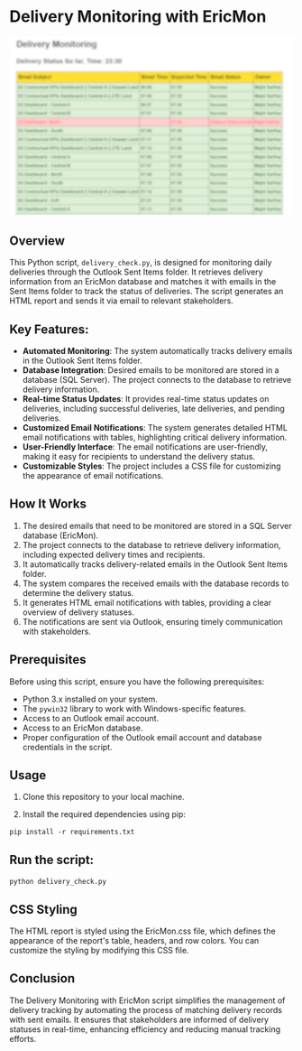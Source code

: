 # Delivery Monitoring with EricMon

![Delivery Monitoring](delivery_monitoring.png)

## Overview

This Python script, `delivery_check.py`, is designed for monitoring daily deliveries through the Outlook Sent Items folder. It retrieves delivery information from an EricMon database and matches it with emails in the Sent Items folder to track the status of deliveries. The script generates an HTML report and sends it via email to relevant stakeholders.

## Key Features:
- <b>Automated Monitoring</b>: The system automatically tracks delivery emails in the Outlook Sent Items folder.
- <b>Database Integration</b>: Desired emails to be monitored are stored in a database (SQL Server). The project connects to the database to retrieve delivery information.
- <b>Real-time Status Updates</b>: It provides real-time status updates on deliveries, including successful deliveries, late deliveries, and pending deliveries.
- <b>Customized Email Notifications</b>: The system generates detailed HTML email notifications with tables, highlighting critical delivery information.
- <b>User-Friendly Interface</b>: The email notifications are user-friendly, making it easy for recipients to understand the delivery status.
- <b>Customizable Styles</b>: The project includes a CSS file for customizing the appearance of email notifications.

## How It Works
1. The desired emails that need to be monitored are stored in a SQL Server database (EricMon).
2. The project connects to the database to retrieve delivery information, including expected delivery times and recipients.
3. It automatically tracks delivery-related emails in the Outlook Sent Items folder.
4. The system compares the received emails with the database records to determine the delivery status.
5. It generates HTML email notifications with tables, providing a clear overview of delivery statuses.
6. The notifications are sent via Outlook, ensuring timely communication with stakeholders.

## Prerequisites

Before using this script, ensure you have the following prerequisites:

- Python 3.x installed on your system.
- The `pywin32` library to work with Windows-specific features.
- Access to an Outlook email account.
- Access to an EricMon database.
- Proper configuration of the Outlook email account and database credentials in the script.

## Usage

1. Clone this repository to your local machine.

2. Install the required dependencies using pip:

```
pip install -r requirements.txt
```
## Run the script:
```
python delivery_check.py
```

## CSS Styling
The HTML report is styled using the EricMon.css file, which defines the appearance of the report's table, headers, and row colors. You can customize the styling by modifying this CSS file.

## Conclusion
The Delivery Monitoring with EricMon script simplifies the management of delivery tracking by automating the process of matching delivery records with sent emails. It ensures that stakeholders are informed of delivery statuses in real-time, enhancing efficiency and reducing manual tracking efforts.